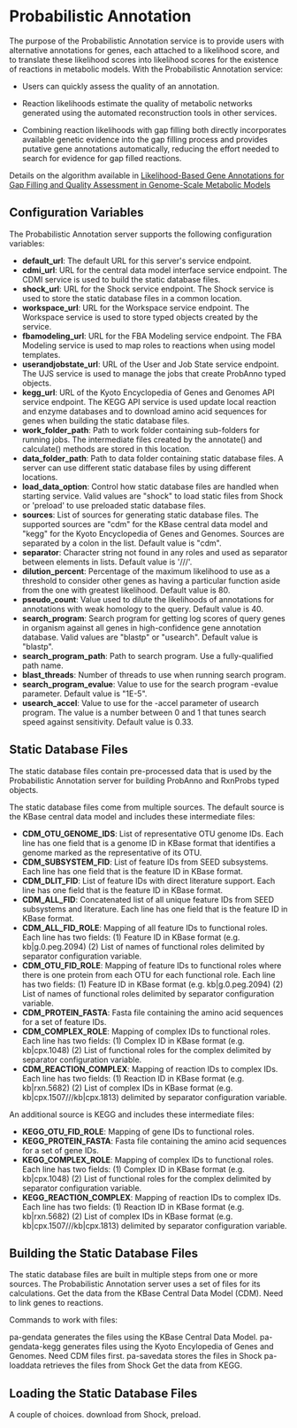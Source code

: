 Probabilistic Annotation
========================

The purpose of the Probabilistic Annotation service is to provide users with
alternative annotations for genes, each attached to a likelihood score, and to
translate these likelihood scores into likelihood scores for the existence of
reactions in metabolic models.  With the Probabilistic Annotation service:

* Users can quickly assess the quality of an annotation.

* Reaction likelihoods estimate the quality of metabolic networks generated
  using the automated reconstruction tools in other services.

* Combining reaction likelihoods with gap filling both directly incorporates
  available genetic evidence into the gap filling process and provides putative
  gene annotations automatically, reducing the effort needed to search for
  evidence for gap filled reactions.

Details on the algorithm available in [Likelihood-Based Gene Annotations
for Gap Filling and Quality Assessment in Genome-Scale Metabolic
Models](http://journals.plos.org/ploscompbiol/article?id=10.1371/journal.pcbi.1003882)

Configuration Variables
-----------------------

The Probabilistic Annotation server supports the following configuration variables:

* **default_url**: The default URL for this server's service endpoint.
* **cdmi_url**: URL for the central data model interface service endpoint.  The CDMI
  service is used to build the static database files.
* **shock_url**: URL for the Shock service endpoint.  The Shock service is used to store
  the static database files in a common location.
* **workspace_url**: URL for the Workspace service endpoint.  The Workspace service is
  used to store typed objects created by the service.
* **fbamodeling_url**: URL for the FBA Modeling service endpoint.  The FBA Modeling
  service is used to map roles to reactions when using model templates.
* **userandjobstate_url**: URL of the User and Job State service endpoint.  The UJS
  service is used to manage the jobs that create ProbAnno typed objects.
* **kegg_url**: URL of the Kyoto Encyclopedia of Genes and Genomes API service endpoint.
  The KEGG API service is used update local reaction and enzyme databases and to
  download amino acid sequences for genes when building the static database files.
* **work_folder_path**: Path to work folder containing sub-folders for running jobs.
  The intermediate files created by the annotate() and calculate() methods
  are stored in this location.
* **data_folder_path**: Path to data folder containing static database files.  A server
  can use different static database files by using different locations.
* **load_data_option**: Control how static database files are handled when starting
  service. Valid values are "shock" to load static files from Shock or 'preload'
  to use preloaded static database files.
* **sources**: List of sources for generating static database files.  The supported
  sources are "cdm" for the KBase central data model and "kegg" for the Kyoto
  Encyclopedia of Genes and Genomes.  Sources are separated by a colon in the list.
  Default value is "cdm".
* **separator**: Character string not found in any roles and used as separator between
  elements in lists. Default value is '///'.
* **dilution_percent**: Percentage of the maximum likelihood to use as a threshold
  to consider other genes as having a particular function aside from the one with
  greatest likelihood. Default value is 80.
* **pseudo_count**: Value used to dilute the likelihoods of annotations for annotations
  with weak homology to the query. Default value is 40.
* **search_program**: Search program for getting log scores of query genes in organism
  against all genes in high-confidence gene annotation database. Valid values are
  "blastp" or "usearch".  Default value is "blastp".
* **search_program_path**: Path to search program.  Use a fully-qualified path name.
* **blast_threads**: Number of threads to use when running search program.
* **search_program_evalue**: Value to use for the search program -evalue parameter.
  Default value is "1E-5".
* **usearch_accel**: Value to use for the -accel parameter of usearch program.  The value
  is a number between 0 and 1 that tunes search speed against sensitivity. Default
  value is 0.33.

Static Database Files
---------------------

The static database files contain pre-processed data that is used by the Probabilistic
Annotation server for building ProbAnno and RxnProbs typed objects.

The static database files come from multiple sources.  The default source is the
KBase central data model and includes these intermediate files:

* **CDM_OTU_GENOME_IDS**: List of representative OTU genome IDs. Each line has one
  field that is a genome ID in KBase format that identifies a genome marked as the
  representative of its OTU.
* **CDM_SUBSYSTEM_FID**: List of feature IDs from SEED subsystems. Each line has one
  field that is the feature ID in KBase format.
* **CDM_DLIT_FID**: List of feature IDs with direct literature support.  Each line
  has one field that is the feature ID in KBase format.
* **CDM_ALL_FID**: Concatenated list of all unique feature IDs from SEED subsystems
  and literature.  Each line has one field that is the feature ID in KBase format.
* **CDM_ALL_FID_ROLE**: Mapping of all feature IDs to functional roles.  Each line
  has two fields: (1) Feature ID in KBase format (e.g. kb|g.0.peg.2094) (2) List of
  names of functional roles delimited by separator configuration variable.
* **CDM_OTU_FID_ROLE**: Mapping of feature IDs to functional roles where there is
  one protein from each OTU for each functional role.  Each line has two fields:
  (1) Feature ID in KBase format (e.g. kb|g.0.peg.2094) (2) List of names of functional
  roles delimited by separator configuration variable.
* **CDM_PROTEIN_FASTA**: Fasta file containing the amino acid sequences for a set of
  feature IDs.
* **CDM_COMPLEX_ROLE**: Mapping of complex IDs to functional roles.  Each line has
  two fields: (1) Complex ID in KBase format (e.g. kb|cpx.1048) (2) List of functional
  roles for the complex delimited by separator configuration variable.
* **CDM_REACTION_COMPLEX**: Mapping of reaction IDs to complex IDs. Each line has two
  fields: (1) Reaction ID in KBase format (e.g. kb|rxn.5682) (2) List of complex IDs
  in KBase format (e.g. kb|cpx.1507///kb|cpx.1813) delimited by separator configuration
  variable.

An additional source is KEGG and includes these intermediate files:

* **KEGG_OTU_FID_ROLE**: Mapping of gene IDs to functional roles.
* **KEGG_PROTEIN_FASTA**: Fasta file containing the amino acid sequences for a set of
  gene IDs.
* **KEGG_COMPLEX_ROLE**: Mapping of complex IDs to functional roles.  Each line has
  two fields: (1) Complex ID in KBase format (e.g. kb|cpx.1048) (2) List of functional
  roles for the complex delimited by separator configuration variable.
* **KEGG_REACTION_COMPLEX**: Mapping of reaction IDs to complex IDs. Each line has two
  fields: (1) Reaction ID in KBase format (e.g. kb|rxn.5682) (2) List of complex IDs
  in KBase format (e.g. kb|cpx.1507///kb|cpx.1813) delimited by separator configuration
  variable.

Building the Static Database Files
----------------------------------

The static database files are built in multiple steps from one or more sources.
The Probabilistic Annotation server uses a set of files for its calculations.
Get the data from the KBase Central Data Model (CDM).  Need to link genes to
reactions.

Commands to work
with files:

pa-gendata generates the files using the KBase Central Data Model.
pa-gendata-kegg generates files using the Kyoto Encylopedia of Genes and Genomes.  Need CDM files first.
pa-savedata stores the files in Shock
pa-loaddata retrieves the files from Shock
Get the data from KEGG.

Loading the Static Database Files
---------------------------------

A couple of choices.  download from Shock, preload.


